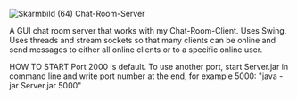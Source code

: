 ![Skärmbild (64)](https://user-images.githubusercontent.com/77730310/152993541-7be6fb20-5ab6-4ea4-8cd4-804ffd55b297.png)
﻿Chat-Room-Server

A GUI chat room server that works with my Chat-Room-Client. Uses Swing.
Uses threads and stream sockets so that many clients can be online and send messages to either all online clients or to a specific online user.

HOW TO START
Port 2000 is default. To use another port, start Server.jar in command line and write port number at the end, for example 5000:
"java -jar Server.jar 5000"
